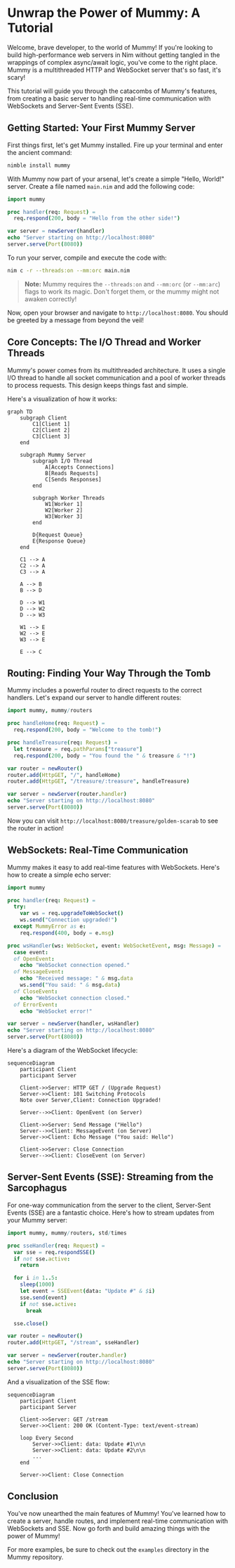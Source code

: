 # Unwrap the Power of Mummy: A Tutorial

Welcome, brave developer, to the world of Mummy! If you're looking to build high-performance web servers in Nim without getting tangled in the wrappings of complex async/await logic, you've come to the right place. Mummy is a multithreaded HTTP and WebSocket server that's so fast, it's scary!

This tutorial will guide you through the catacombs of Mummy's features, from creating a basic server to handling real-time communication with WebSockets and Server-Sent Events (SSE).

## Getting Started: Your First Mummy Server

First things first, let's get Mummy installed. Fire up your terminal and enter the ancient command:

```bash
nimble install mummy
```

With Mummy now part of your arsenal, let's create a simple "Hello, World!" server. Create a file named `main.nim` and add the following code:

```nim
import mummy

proc handler(req: Request) =
  req.respond(200, body = "Hello from the other side!")

var server = newServer(handler)
echo "Server starting on http://localhost:8080"
server.serve(Port(8080))
```

To run your server, compile and execute the code with:

```bash
nim c -r --threads:on --mm:orc main.nim
```

> **Note:** Mummy requires the `--threads:on` and `--mm:orc` (or `--mm:arc`) flags to work its magic. Don't forget them, or the mummy might not awaken correctly!

Now, open your browser and navigate to `http://localhost:8080`. You should be greeted by a message from beyond the veil!

## Core Concepts: The I/O Thread and Worker Threads

Mummy's power comes from its multithreaded architecture. It uses a single I/O thread to handle all socket communication and a pool of worker threads to process requests. This design keeps things fast and simple.

Here's a visualization of how it works:

```mermaid
graph TD
    subgraph Client
        C1[Client 1]
        C2[Client 2]
        C3[Client 3]
    end

    subgraph Mummy Server
        subgraph I/O Thread
            A[Accepts Connections]
            B[Reads Requests]
            C[Sends Responses]
        end

        subgraph Worker Threads
            W1[Worker 1]
            W2[Worker 2]
            W3[Worker 3]
        end

        D{Request Queue}
        E{Response Queue}
    end

    C1 --> A
    C2 --> A
    C3 --> A

    A --> B
    B --> D

    D --> W1
    D --> W2
    D --> W3

    W1 --> E
    W2 --> E
    W3 --> E

    E --> C
```

## Routing: Finding Your Way Through the Tomb

Mummy includes a powerful router to direct requests to the correct handlers. Let's expand our server to handle different routes:

```nim
import mummy, mummy/routers

proc handleHome(req: Request) =
  req.respond(200, body = "Welcome to the tomb!")

proc handleTreasure(req: Request) =
  let treasure = req.pathParams["treasure"]
  req.respond(200, body = "You found the " & treasure & "!")

var router = newRouter()
router.add(HttpGET, "/", handleHome)
router.add(HttpGET, "/treasure/:treasure", handleTreasure)

var server = newServer(router.handler)
echo "Server starting on http://localhost:8080"
server.serve(Port(8080))

```

Now you can visit `http://localhost:8080/treasure/golden-scarab` to see the router in action!

## WebSockets: Real-Time Communication

Mummy makes it easy to add real-time features with WebSockets. Here's how to create a simple echo server:

```nim
import mummy

proc handler(req: Request) =
  try:
    var ws = req.upgradeToWebSocket()
    ws.send("Connection upgraded!")
  except MummyError as e:
    req.respond(400, body = e.msg)

proc wsHandler(ws: WebSocket, event: WebSocketEvent, msg: Message) =
  case event:
  of OpenEvent:
    echo "WebSocket connection opened."
  of MessageEvent:
    echo "Received message: " & msg.data
    ws.send("You said: " & msg.data)
  of CloseEvent:
    echo "WebSocket connection closed."
  of ErrorEvent:
    echo "WebSocket error!"

var server = newServer(handler, wsHandler)
echo "Server starting on http://localhost:8080"
server.serve(Port(8080))
```

Here's a diagram of the WebSocket lifecycle:

```mermaid
sequenceDiagram
    participant Client
    participant Server

    Client->>Server: HTTP GET / (Upgrade Request)
    Server->>Client: 101 Switching Protocols
    Note over Server,Client: Connection Upgraded!

    Server-->>Client: OpenEvent (on Server)

    Client->>Server: Send Message ("Hello")
    Server-->>Client: MessageEvent (on Server)
    Server->>Client: Echo Message ("You said: Hello")

    Client->>Server: Close Connection
    Server-->>Client: CloseEvent (on Server)
```

## Server-Sent Events (SSE): Streaming from the Sarcophagus

For one-way communication from the server to the client, Server-Sent Events (SSE) are a fantastic choice. Here's how to stream updates from your Mummy server:

```nim
import mummy, mummy/routers, std/times

proc sseHandler(req: Request) =
  var sse = req.respondSSE()
  if not sse.active:
    return

  for i in 1..5:
    sleep(1000)
    let event = SSEEvent(data: "Update #" & $i)
    sse.send(event)
    if not sse.active:
      break

  sse.close()

var router = newRouter()
router.add(HttpGET, "/stream", sseHandler)

var server = newServer(router.handler)
echo "Server starting on http://localhost:8080"
server.serve(Port(8080))
```

And a visualization of the SSE flow:

```mermaid
sequenceDiagram
    participant Client
    participant Server

    Client->>Server: GET /stream
    Server->>Client: 200 OK (Content-Type: text/event-stream)

    loop Every Second
        Server->>Client: data: Update #1\n\n
        Server->>Client: data: Update #2\n\n
        ...
    end

    Server->>Client: Close Connection
```

## Conclusion

You've now unearthed the main features of Mummy! You've learned how to create a server, handle routes, and implement real-time communication with WebSockets and SSE. Now go forth and build amazing things with the power of Mummy!

For more examples, be sure to check out the `examples` directory in the Mummy repository.
